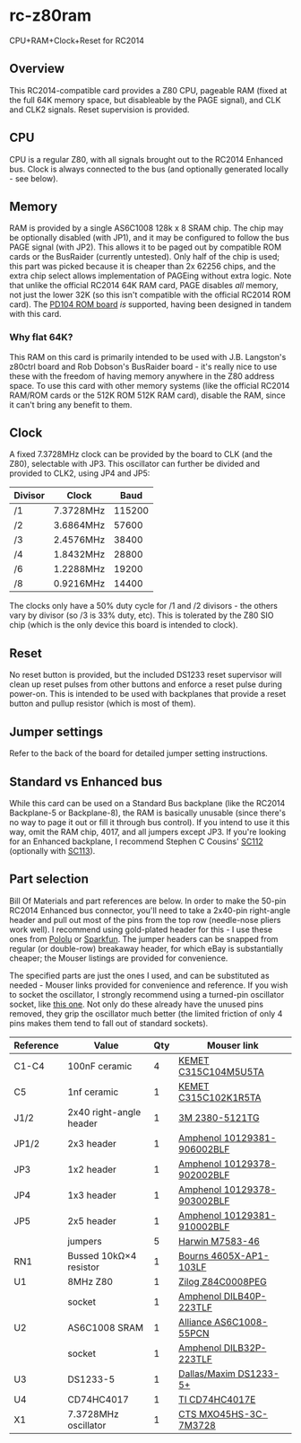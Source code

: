# rc-z80ram
 CPU+RAM+Clock+Reset for RC2014

## Overview
This RC2014-compatible card provides a Z80 CPU, pageable RAM (fixed at the full 64K memory space, but disableable by the PAGE signal), and CLK and CLK2 signals. Reset supervision is provided.

## CPU
CPU is a regular Z80, with all signals brought out to the RC2014 Enhanced bus. Clock is always connected to the bus (and optionally generated locally - see below).

## Memory
RAM is provided by a single AS6C1008 128k x 8 SRAM chip. The chip may be optionally disabled (with JP1), and it may be configured to follow the bus PAGE signal (with JP2). This allows it to be paged out by compatible ROM cards or the BusRaider (currently untested). Only half of the chip is used; this part was picked because it is cheaper than 2x 62256 chips, and the extra chip select allows implementation of PAGEing without extra logic. Note that unlike the official RC2014 64K RAM card, PAGE disables *all* memory, not just the lower 32K (so this isn't compatible with the official RC2014 ROM card). The [PD104 ROM board](https://github.com/PickledDog/rc-rom) *is* supported, having been designed in tandem with this card.

### Why flat 64K?
This RAM on this card is primarily intended to be used with J.B. Langston's z80ctrl board and Rob Dobson's BusRaider board - it's really nice to use these with the freedom of having memory anywhere in the Z80 address space. To use this card with other memory systems (like the official RC2014 RAM/ROM cards or the 512K ROM 512K RAM card), disable the RAM, since it can't bring any benefit to them.

## Clock
A fixed 7.3728MHz clock can be provided by the board to CLK (and the Z80), selectable with JP3. This oscillator can further be divided and provided to CLK2, using JP4 and JP5:

| Divisor | Clock     | Baud   |
| ------- | --------- | ------ |
|      /1 | 7.3728MHz | 115200 |
|      /2 | 3.6864MHz |  57600 |
|      /3 | 2.4576MHz |  38400 |
|      /4 | 1.8432MHz |  28800 |
|      /6 | 1.2288MHz |  19200 |
|      /8 | 0.9216MHz |  14400 |

The clocks only have a 50% duty cycle for /1 and /2 divisors - the others vary by divisor (so /3 is 33% duty, etc). This is tolerated by the Z80 SIO chip (which is the only device this board is intended to clock).

## Reset
No reset button is provided, but the included DS1233 reset supervisor will clean up reset pulses from other buttons and enforce a reset pulse during power-on. This is intended to be used with backplanes that provide a reset button and pullup resistor (which is most of them).

## Jumper settings
Refer to the back of the board for detailed jumper setting instructions.

## Standard vs Enhanced bus
While this card can be used on a Standard Bus backplane (like the RC2014 Backplane-5 or Backplane-8), the RAM is basically unusable (since there's no way to page it out or fill it through bus control). If you intend to use it this way, omit the RAM chip, 4017, and all jumpers except JP3. If you're looking for an Enhanced backplane, I recommend Stephen C Cousins' [SC112](https://smallcomputercentral.wordpress.com/sc112-modular-backplane-rc2014/) (optionally with [SC113](https://smallcomputercentral.wordpress.com/sc113-modular-backplane-rc2014/)).

## Part selection
Bill Of Materials and part references are below. In order to make the 50-pin RC2014 Enhanced bus connector, you'll need to take a 2x40-pin right-angle header and pull out most of the pins from the top row (needle-nose pliers work well). I recommend using gold-plated header for this - I use these ones from [Pololu](https://www.pololu.com/product/2668) or [Sparkfun](https://www.sparkfun.com/products/12792). The jumper headers can be snapped from regular (or double-row) breakaway header, for which eBay is substantially cheaper; the Mouser listings are provided for convenience.

The specified parts are just the ones I used, and can be substituted as needed - Mouser links provided for convenience and reference. If you wish to socket the oscillator, I strongly recommend using a turned-pin oscillator socket, like [this one](https://www.mouser.com/ProductDetail/535-1108800). Not only do these already have the unused pins removed, they grip the oscillator much better (the limited friction of only 4 pins makes them tend to fall out of standard sockets).

| Reference | Value | Qty | Mouser link |
| --------- | ----- | --- | ----------- |
| C1-C4 | 100nF ceramic | 4 | [KEMET C315C104M5U5TA](https://www.mouser.com/ProductDetail/C315C104M5U5TA7303) |
| C5 | 1nf ceramic | 1 | [KEMET C315C102K1R5TA](https://www.mouser.com/ProductDetail/C315C102K1R5TA) |
| J1/2 | 2x40 right-angle header | 1 | [3M 2380-5121TG](https://www.mouser.com/ProductDetail/2380-5121TG) |
| JP1/2 | 2x3 header | 1 | [Amphenol 10129381-906002BLF](https://www.mouser.com/ProductDetail/10129381-906002BLF) |
| JP3 | 1x2 header | 1 | [Amphenol 10129378-902002BLF](https://www.mouser.com/ProductDetail/10129378-902002BLF) |
| JP4 | 1x3 header | 1 | [Amphenol 10129378-903002BLF](https://www.mouser.com/ProductDetail/10129378-903002BLF) |
| JP5 | 2x5 header | 1 | [Amphenol 10129381-910002BLF](https://www.mouser.com/ProductDetail/10129381-910002BLF) |
| | jumpers | 5 | [Harwin M7583-46](https://www.mouser.com/ProductDetail/M7583-46)
| RN1 | Bussed 10kΩ×4 resistor | 1 | [Bourns 4605X-AP1-103LF](https://www.mouser.com/ProductDetail/4605X-AP1-103LF) |
| U1 | 8MHz Z80 | 1 | [Zilog Z84C0008PEG](https://www.mouser.com/ProductDetail/Z84C0008PEG) |
| | socket | 1 | [Amphenol DILB40P-223TLF](https://www.mouser.com/ProductDetail/DILB40P-223TLF) |
| U2 | AS6C1008 SRAM | 1 | [Alliance AS6C1008-55PCN](https://www.mouser.com/ProductDetail/AS6C1008-55PCN) |
| | socket | 1 | [Amphenol DILB32P-223TLF](https://www.mouser.com/ProductDetail/DILB32P-223TLF) |
| U3 | DS1233-5 | 1 | [Dallas/Maxim DS1233-5+](https://www.mouser.com/ProductDetail/700-DS1233-5) |
| U4 | CD74HC4017 | 1 | [TI CD74HC4017E](https://www.mouser.com/ProductDetail/595-CD74HC4017E) |
| X1 | 7.3728MHz oscillator | 1 | [CTS MXO45HS-3C-7M3728](https://www.mouser.com/ProductDetail/MXO45HS-3C-7M3728) |